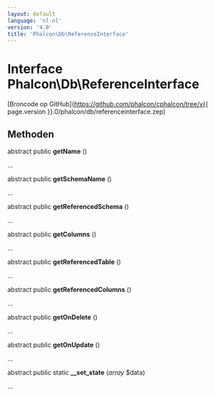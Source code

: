 ```yaml
---
layout: default
language: 'nl-nl'
version: '4.0'
title: 'Phalcon\Db\ReferenceInterface'
---
```


# Interface **Phalcon\Db\ReferenceInterface**

[Broncode op GitHub](https://github.com/phalcon/cphalcon/tree/v{{ page.version }}.0/phalcon/db/referenceinterface.zep)

## Methoden

abstract public **getName** ()

...

abstract public **getSchemaName** ()

...

abstract public **getReferencedSchema** ()

...

abstract public **getColumns** ()

...

abstract public **getReferencedTable** ()

...

abstract public **getReferencedColumns** ()

...

abstract public **getOnDelete** ()

...

abstract public **getOnUpdate** ()

...

abstract public static **__set_state** (*array* $data)

...